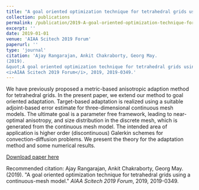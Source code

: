 ```yaml
---
title: "A goal oriented optimization technique for tetrahedral grids using a continuous-mesh model"
collection: publications
permalink: /publication/2019-A-goal-oriented-optimization-technique-for-tetrahedral-grids-using-a-continuous-mesh-model
excerpt: ''
date: 2019-01-01
venue: 'AIAA Scitech 2019 Forum'
paperurl: ''
type: 'journal'
citation: 'Ajay Rangarajan, Ankit Chakraborty, Georg May.
(2019).
&quot;A goal oriented optimization technique for tetrahedral grids using a continuous-mesh model.&quot;
<i>AIAA Scitech 2019 Forum</i>, 2019, 2019-0349.'
---
```

We have previously proposed a metric-based anisotropic adaption method for tetrahedral grids. In the present paper, we extend our method to goal oriented adaptation. Target-based adaptation is realized using a suitable adjoint-based error estimate for three-dimensional continuous mesh models. The ultimate goal is a parameter free framework, leading to near- optimal anisotropy, and size distribution in the discrete mesh, which is generated from the continuous mesh model. The intended area of application is higher order (discontinuous) Galerkin schemes for convection-diffusion problems. We present the theory for the adaptation method and some numerical results.

[Download paper here](https://arc.aiaa.org/doi/abs/10.2514/6.2019-0349)

Recommended citation: Ajay Rangarajan, Ankit Chakraborty, Georg May.
(2019).
&quot;A goal oriented optimization technique for tetrahedral grids using a continuous-mesh model.&quot;
<i>AIAA Scitech 2019 Forum</i>, 2019, 2019-0349.